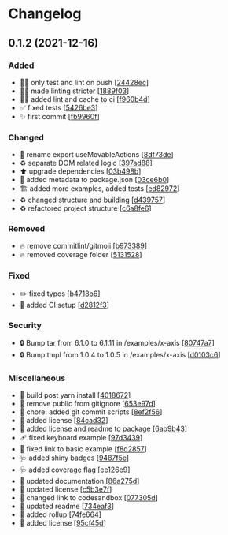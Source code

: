 # Changelog

<a name="0.1.2"></a>
## 0.1.2 (2021-12-16)

### Added

- 👷‍♂️ only test and lint on push [[24428ec](https://github.com/DavidAmmeraal/react-move-hook/commit/24428ec314fd8a351c38276cdeb3a9b474381e48)]
- 👷‍♂️ made linting stricter [[1889f03](https://github.com/DavidAmmeraal/react-move-hook/commit/1889f03c47fad4998453f5a3d777624865794e2a)]
- 👷‍♂️ added lint and cache to ci [[f960b4d](https://github.com/DavidAmmeraal/react-move-hook/commit/f960b4d409dd94909e3fbe3e37ee0b5a3b1be65b)]
- ✅ fixed tests [[5426be3](https://github.com/DavidAmmeraal/react-move-hook/commit/5426be3165f9c70b90bc92e0f6b5b40bf5ed2089)]
- ✨ first commit [[fb9960f](https://github.com/DavidAmmeraal/react-move-hook/commit/fb9960f28a9d11587859e4de2f55636678f09bb7)]

### Changed

- 🚚 rename export useMovableActions [[8df73de](https://github.com/DavidAmmeraal/react-move-hook/commit/8df73de7f0952321a8fe7016467897ebf930b10d)]
- ♻️ separate DOM related logic [[397ad88](https://github.com/DavidAmmeraal/react-move-hook/commit/397ad88f029d5da2a9ab4e8267c433dd4bce68fc)]
- ⬆️ upgrade dependencies [[03b498b](https://github.com/DavidAmmeraal/react-move-hook/commit/03b498b0d9f79e8ac5e8e4ad7eff1b3dc7e556d0)]
- 🔧 added metadata to package.json [[03ce6b0](https://github.com/DavidAmmeraal/react-move-hook/commit/03ce6b0d1e0ad833d64ebe790c7c0875067d47e3)]
- 🏗️ added more examples, added tests [[ed82972](https://github.com/DavidAmmeraal/react-move-hook/commit/ed82972d4ebde7125a02e8287dcb443209f54d24)]
- ♻️ changed structure and building [[d439757](https://github.com/DavidAmmeraal/react-move-hook/commit/d439757572b066dcdd1f66a940d91100ac20d086)]
- ♻️ refactored project structure [[c6a8fe6](https://github.com/DavidAmmeraal/react-move-hook/commit/c6a8fe6c6d579ad1ba58f0c21f8e062c1fdb4520)]

### Removed

- 🔥 remove commitlint/gitmoji [[b973389](https://github.com/DavidAmmeraal/react-move-hook/commit/b9733893549f5953dc8172611d725f5fe7e51fce)]
- 🔥 removed coverage folder [[5131528](https://github.com/DavidAmmeraal/react-move-hook/commit/5131528a485cce0106b696998b1c361274c29470)]

### Fixed

- ✏️ fixed typos [[b4718b6](https://github.com/DavidAmmeraal/react-move-hook/commit/b4718b6be76e7625bc7b7afa38894505b8e9b662)]
- 💚 added CI setup [[d2812f3](https://github.com/DavidAmmeraal/react-move-hook/commit/d2812f3e75db9854d0ca18362d2773b0705c6ecb)]

### Security

- 🔒 Bump tar from 6.1.0 to 6.1.11 in /examples/x-axis [[80747a7](https://github.com/DavidAmmeraal/react-move-hook/commit/80747a7b777061135a972cb6f4f1cbaef80a8ae1)]
- 🔒 Bump tmpl from 1.0.4 to 1.0.5 in /examples/x-axis [[d0103c6](https://github.com/DavidAmmeraal/react-move-hook/commit/d0103c67d17056ab8463e4bc276685335a16154a)]

### Miscellaneous

- 🔨 build post yarn install [[4018672](https://github.com/DavidAmmeraal/react-move-hook/commit/40186727e3a3ab0b20867bbb65fc9523329f58a4)]
- 🙈 remove public from gitignore [[653e97d](https://github.com/DavidAmmeraal/react-move-hook/commit/653e97d6d6382b3ba50972716a4913cb22e6f971)]
- 🔨 chore: added git commit scripts [[8ef2f56](https://github.com/DavidAmmeraal/react-move-hook/commit/8ef2f564611b8628dbc20a63b97d398fabc59a0e)]
- 📄 added license [[84cad32](https://github.com/DavidAmmeraal/react-move-hook/commit/84cad32b11237831de44d62d4e5d36e832f29d34)]
- 📝 added license and readme to package [[6ab9b43](https://github.com/DavidAmmeraal/react-move-hook/commit/6ab9b43b1eeee4619eadf3c8dc8ee99b0bb340cd)]
- 🩹 fixed keyboard example [[97d3439](https://github.com/DavidAmmeraal/react-move-hook/commit/97d3439f6a39119c7b287bc51579e43fd3c2c51f)]
- 📝 fixed link to basic example [[f8d2857](https://github.com/DavidAmmeraal/react-move-hook/commit/f8d285777cbbb3c6c38d692c5af2f1a197530584)]
- 🩺 added shiny badges [[9487f5e](https://github.com/DavidAmmeraal/react-move-hook/commit/9487f5ec8359217b30b98e3b5321ecff62e7adf0)]
- 🩺 added coverage flag [[ee126e9](https://github.com/DavidAmmeraal/react-move-hook/commit/ee126e96728d6c02beb1b4685aa5cef07034e26e)]
- 📝 updated documentation [[86a275d](https://github.com/DavidAmmeraal/react-move-hook/commit/86a275da030453b26ebbdd1fa2ff0ebecc511915)]
- 📄 updated license [[c5b3e7f](https://github.com/DavidAmmeraal/react-move-hook/commit/c5b3e7f1a333c944919ffb69c99f635cd86a18b8)]
- 📝 changed link to codesandbox [[077305d](https://github.com/DavidAmmeraal/react-move-hook/commit/077305d47a48dbf87b2578d194c51ed8adce979a)]
- 📝 updated readme [[734eaf3](https://github.com/DavidAmmeraal/react-move-hook/commit/734eaf36059833e396786b7be947f7e748d1557e)]
- 🔨 added rollup [[74fe664](https://github.com/DavidAmmeraal/react-move-hook/commit/74fe664bb58b81e3a4909d56908e2bf0d76d66bb)]
- 📄 added license [[95cf45d](https://github.com/DavidAmmeraal/react-move-hook/commit/95cf45d8ea3061988ba4280c3ef36317dabd8728)]


